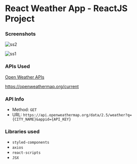 # React Weather App - ReactJS Project

### Screenshots

![ss2](https://user-images.githubusercontent.com/59303660/137640700-4ff9c5f3-9ad7-49cd-abd1-359c0c20c1dc.jpg)



![ss1](https://user-images.githubusercontent.com/59303660/137640712-d8a30a9e-fd49-4c51-bdb8-e0b7ad72bf24.jpg)

### APIs Used
[Open Weather APIs](https://openweathermap.org/)

https://openweathermap.org/current

### API Info
* Method: `GET`
* URL: `https://api.openweathermap.org/data/2.5/weather?q={CITY_NAME}&appid={API_KEY}`



### Libraries used
* `styled-components`
* `axios`
* `react-scripts`
* `JSX`

